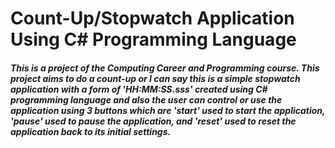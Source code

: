 # Count-Up/Stopwatch Application Using C# Programming Language

##### This is a project of the Computing Career and Programming course. This project aims to do a count-up or I can say this is a simple stopwatch application with a form of 'HH:MM:SS.sss' created using C# programming language and also the user can control or use the application using 3 buttons which are 'start' used to start the application, 'pause' used to pause the application, and 'reset' used to reset the application back to its initial settings.

